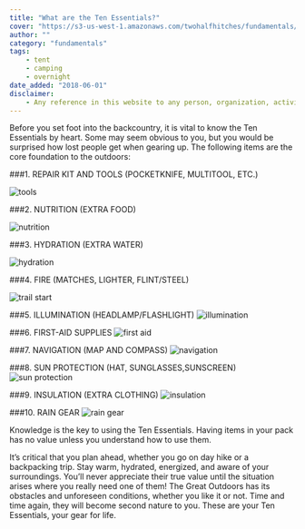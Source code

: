 ```yaml
---
title: "What are the Ten Essentials?"
cover: "https://s3-us-west-1.amazonaws.com/twohalfhitches/fundamentals/ten-essentials/water.jpg"
author: ""
category: "fundamentals"
tags:
    - tent
    - camping
    - overnight
date_added: "2018-06-01"
disclaimer:
    - Any reference in this website to any person, organization, activity, product, or service related to such person or organization, or any linkages from this web site to the web site of another party, do not constitute or imply the endorsement, recommendation, or favoring of Two Half-Hitches.
---
```


Before you set foot into the backcountry, it is vital to know the Ten Essentials by heart. Some may seem obvious to you, but you would be surprised how lost people get when gearing up. The following items are the core foundation to the outdoors:

###1. REPAIR KIT AND TOOLS (POCKETKNIFE, MULTITOOL, ETC.)

![tools](https://s3-us-west-1.amazonaws.com/twohalfhitches/fundamentals/ten-essentials/Repair%2BKit%2Band%2BTools.jpeg)

###2. NUTRITION (EXTRA FOOD)

![nutrition](https://s3-us-west-1.amazonaws.com/twohalfhitches/fundamentals/ten-essentials/Nutrition.jpeg)

###3. HYDRATION (EXTRA WATER)

![hydration](https://s3-us-west-1.amazonaws.com/twohalfhitches/fundamentals/ten-essentials/Hydration.jpeg)

###4. FIRE (MATCHES, LIGHTER, FLINT/STEEL)

![trail start](https://s3-us-west-1.amazonaws.com/twohalfhitches/sturtevant/_J8A4807.jpg)

###5. ILLUMINATION (HEADLAMP/FLASHLIGHT)
![illumination](https://s3-us-west-1.amazonaws.com/twohalfhitches/fundamentals/ten-essentials/Illumination.jpeg)

###6. FIRST-AID SUPPLIES
![first aid](https://s3-us-west-1.amazonaws.com/twohalfhitches/fundamentals/ten-essentials/First-Aid%2BSupplies.jpeg)

###7. NAVIGATION (MAP AND COMPASS)
![navigation](https://s3-us-west-1.amazonaws.com/twohalfhitches/fundamentals/ten-essentials/Navigation.jpeg)

###8. SUN PROTECTION (HAT, SUNGLASSES,SUNSCREEN)
![sun protection](https://s3-us-west-1.amazonaws.com/twohalfhitches/fundamentals/ten-essentials/Sun%2BProtection.jpeg)

###9. INSULATION (EXTRA CLOTHING)
![insulation](https://s3-us-west-1.amazonaws.com/twohalfhitches/fundamentals/ten-essentials/Insulation.jpeg)

###10. RAIN GEAR
![rain gear](https://s3-us-west-1.amazonaws.com/twohalfhitches/fundamentals/ten-essentials/Rain%2BGear.jpeg)

Knowledge is the key to using the Ten Essentials. Having items in your pack has no value unless you understand how to use them.

It’s critical that you plan ahead, whether you go on day hike or a backpacking trip. Stay warm, hydrated, energized, and aware of your surroundings. You’ll never appreciate their true value until the situation arises where you really need one of them! The Great Outdoors has its obstacles and unforeseen conditions, whether you like it or not. Time and time again, they will become second nature to you. These are your Ten Essentials, your gear for life.

